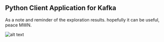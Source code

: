 ## Python Client Application for Kafka
As a note and reminder of the exploration results. hopefully it can be useful, peace MWN.

![alt text](https://github.com/mwn-san/confluent-kafka/blob/mwn/public/confluent-kafka-python.png?raw=true)

